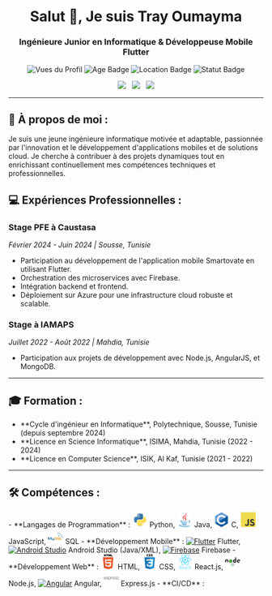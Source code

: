 <h1 align="center" style="animation: fadeIn 2s ease-in-out;">Salut 👋, Je suis Tray Oumayma</h1>
<h3 align="center" style="animation: bounceIn 2s ease-in-out;">Ingénieure Junior en Informatique & Développeuse Mobile Flutter</h3>

<p align="center" style="animation: zoomIn 2s;">
  <img src="https://komarev.com/ghpvc/?username=oumaymatray&label=Vues%20du%20profil&color=0e75b6&style=flat" alt="Vues du Profil" />
  <img src="https://img.shields.io/badge/Age-22-blue" alt="Age Badge" />
  <img src="https://img.shields.io/badge/Location-Mahdia%2C%20Tunisie-blue" alt="Location Badge" />
  <img src="https://img.shields.io/badge/Statut-Célibataire-red" alt="Statut Badge" />
</p>

<p align="center" style="animation: fadeInUp 2s;">
  <img src="https://media.giphy.com/media/L1R1tvI9svkIWwpVYr/giphy.gif" width="50" style="animation: pulse 1.5s infinite;" />&nbsp;&nbsp;
  <img src="https://media.giphy.com/media/ZVik7pBtu9dNS/giphy.gif" width="50" style="animation: pulse 1.5s infinite;" />&nbsp;&nbsp;
  <img src="https://media.giphy.com/media/U3qYN8S0j3bpK/giphy.gif" width="50" style="animation: pulse 1.5s infinite;" />
</p>

---

## 🌟 À propos de moi :
<p style="animation: fadeIn 2s;">Je suis une jeune ingénieure informatique motivée et adaptable, passionnée par l'innovation et le développement d'applications mobiles et de solutions cloud. Je cherche à contribuer à des projets dynamiques tout en enrichissant continuellement mes compétences techniques et professionnelles.</p>

## 💻 Expériences Professionnelles :

### **Stage PFE à Caustasa**
*Février 2024 - Juin 2024 | Sousse, Tunisie*
<ul style="animation: fadeInUp 2s;">
  <li>Participation au développement de l'application mobile Smartovate en utilisant Flutter.</li>
  <li>Orchestration des microservices avec Firebase.</li>
  <li>Intégration backend et frontend.</li>
  <li>Déploiement sur Azure pour une infrastructure cloud robuste et scalable.</li>
</ul>

### **Stage à IAMAPS**
*Juillet 2022 - Août 2022 | Mahdia, Tunisie*
<ul style="animation: fadeInUp 2s;">
  <li>Participation aux projets de développement avec Node.js, AngularJS, et MongoDB.</li>
</ul>

---

## 🎓 Formation :
<ul style="animation: fadeIn 2s;">
  <li>**Cycle d'ingénieur en Informatique**, Polytechnique, Sousse, Tunisie (depuis septembre 2024)</li>
  <li>**Licence en Science Informatique**, ISIMA, Mahdia, Tunisie (2022 - 2024)</li>
  <li>**Licence en Computer Science**, ISIK, Al Kaf, Tunisie (2021 - 2022)</li>
</ul>

---

## 🛠️ Compétences :
<p style="animation: fadeIn 2s;">
- **Langages de Programmation** : 
  <a href="https://www.python.org" target="_blank" style="animation: pulse 1.5s infinite;"><img src="https://raw.githubusercontent.com/devicons/devicon/master/icons/python/python-original.svg" alt="Python" width="30" height="30"/></a> Python, 
  <a href="https://www.java.com" target="_blank" style="animation: pulse 1.5s infinite;"><img src="https://raw.githubusercontent.com/devicons/devicon/master/icons/java/java-original.svg" alt="Java" width="30" height="30"/></a> Java, 
  <a href="https://www.cprogramming.com/" target="_blank" style="animation: pulse 1.5s infinite;"><img src="https://raw.githubusercontent.com/devicons/devicon/master/icons/c/c-original.svg" alt="C" width="30" height="30"/></a> C, 
  <a href="https://developer.mozilla.org/en-US/docs/Web/JavaScript" target="_blank" style="animation: pulse 1.5s infinite;"><img src="https://raw.githubusercontent.com/devicons/devicon/master/icons/javascript/javascript-original.svg" alt="JavaScript" width="30" height="30"/></a> JavaScript, 
  <a href="https://www.mysql.com/" target="_blank" style="animation: pulse 1.5s infinite;"><img src="https://raw.githubusercontent.com/devicons/devicon/master/icons/mysql/mysql-original-wordmark.svg" alt="SQL" width="30" height="30"/></a> SQL
- **Développement Mobile** : 
  <a href="https://flutter.dev" target="_blank" style="animation: pulse 1.5s infinite;"><img src="https://www.vectorlogo.zone/logos/flutterio/flutterio-icon.svg" alt="Flutter" width="30" height="30"/></a> Flutter, 
  <a href="https://developer.android.com/studio" target="_blank" style="animation: pulse 1.5s infinite;"><img src="https://upload.wikimedia.org/wikipedia/commons/3/3e/Android_Studio_Icon_2020.svg" alt="Android Studio" width="30" height="30"/></a> Android Studio (Java/XML), 
  <a href="https://firebase.google.com/" target="_blank" style="animation: pulse 1.5s infinite;"><img src="https://www.vectorlogo.zone/logos/firebase/firebase-icon.svg" alt="Firebase" width="30" height="30"/></a> Firebase
- **Développement Web** : 
  <a href="https://www.w3.org/html/" target="_blank" style="animation: pulse 1.5s infinite;"><img src="https://raw.githubusercontent.com/devicons/devicon/master/icons/html5/html5-original-wordmark.svg" alt="HTML" width="30" height="30"/></a> HTML, 
  <a href="https://www.w3schools.com/css/" target="_blank" style="animation: pulse 1.5s infinite;"><img src="https://raw.githubusercontent.com/devicons/devicon/master/icons/css3/css3-original-wordmark.svg" alt="CSS" width="30" height="30"/></a> CSS, 
  <a href="https://reactjs.org/" target="_blank" style="animation: pulse 1.5s infinite;"><img src="https://raw.githubusercontent.com/devicons/devicon/master/icons/react/react-original-wordmark.svg" alt="React.js" width="30" height="30"/></a> React.js, 
  <a href="https://nodejs.org" target="_blank" style="animation: pulse 1.5s infinite;"><img src="https://raw.githubusercontent.com/devicons/devicon/master/icons/nodejs/nodejs-original-wordmark.svg" alt="Node.js" width="30" height="30"/></a> Node.js, 
  <a href="https://angular.io" target="_blank" style="animation: pulse 1.5s infinite;"><img src="https://angular.io/assets/images/logos/angular/angular.svg" alt="Angular" width="30" height="30"/></a> Angular, 
  <a href="https://expressjs.com" target="_blank" style="animation: pulse 1.5s infinite;"><img src="https://raw.githubusercontent.com/devicons/devicon/master/icons/express/express-original-wordmark.svg" alt="Express.js" width="30" height="30"/></a> Express.js
- **CI/CD** : 
  <a href="https://git-scm.com/" target="_blank" style="animation: pulse 1.5s infinite;"><img src="https://www.vectorlogo.zone/logos/git-scm/git-scm
